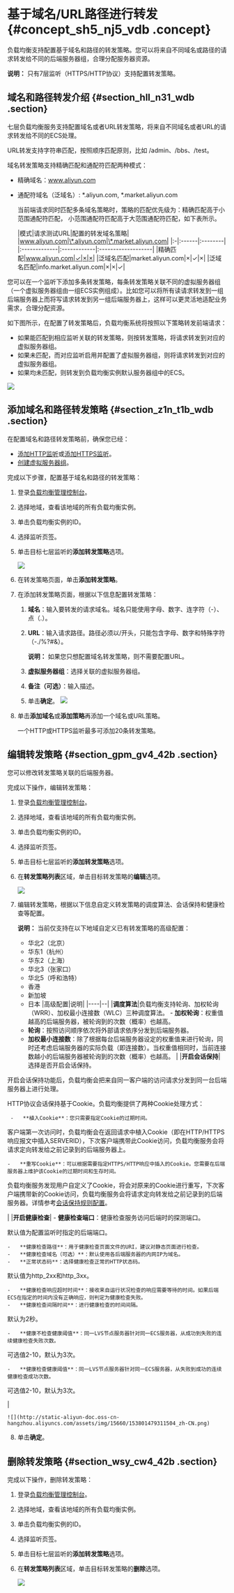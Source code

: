 # 基于域名/URL路径进行转发 {#concept_sh5_nj5_vdb .concept}

负载均衡支持配置基于域名和路径的转发策略。您可以将来自不同域名或路径的请求转发给不同的后端服务器组，合理分配服务器资源。

**说明：** 只有7层监听（HTTPS/HTTP协议）支持配置转发策略。

## 域名和路径转发介绍 {#section_hll_n31_wdb .section}

七层负载均衡服务支持配置域名或者URL转发策略，将来自不同域名或者URL的请求转发给不同的ECS处理。

URL转发支持字符串匹配，按照顺序匹配原则，比如 /admin、/bbs、/test。

域名转发策略支持精确匹配和通配符匹配两种模式：

-   精确域名：www.aliyun.com
-   通配符域名（泛域名）: \*.aliyun.com, \*.market.aliyun.com

    当前端请求同时匹配多条域名策略时，策略的匹配优先级为：精确匹配高于小范围通配符匹配， 小范围通配符匹配高于大范围通配符匹配，如下表所示。

    |模式|请求测试URL|配置的转发域名策略|
|www.aliyun.com|\*.aliyun.com|\*.market.aliyun.com|
    |:-|:------|:--------|
    |:-------------|:------------|:-------------------|
    |精确匹配|www.aliyun.com|✓|×|×|
    |泛域名匹配|market.aliyun.com|×|✓|×|
    |泛域名匹配|info.market.aliyun.com|×|×|✓|


您可以在一个监听下添加多条转发策略，每条转发策略关联不同的虚拟服务器组（一个虚拟服务器组由一组ECS实例组成）。比如您可以将所有读请求转发到一组后端服务器上而将写请求转发到另一组后端服务器上，这样可以更灵活地适配业务需求，合理分配资源。

如下图所示，在配置了转发策略后，负载均衡系统将按照以下策略转发前端请求：

-   如果能匹配到相应监听关联的转发策略，则按转发策略，将请求转发到对应的虚拟服务器组。
-   如果未匹配，而对应监听启用并配置了虚拟服务器组，则将请求转发到对应的虚拟服务器组。
-   如果均未匹配，则转发到负载均衡实例默认服务器组中的ECS。

![](http://static-aliyun-doc.oss-cn-hangzhou.aliyuncs.com/assets/img/4135/15380147932798_zh-CN.png)

## 添加域名和路径转发策略 {#section_z1n_t1b_wdb .section}

在配置域名和路径转发策略前，确保您已经：

-   [添加HTTP监听](../cn.zh-CN/用户指南（新版控制台）/监听/添加HTTP监听.md#)或[添加HTTPS监听](../cn.zh-CN/用户指南（新版控制台）/监听/添加HTTPS监听.md#)。
-   [创建虚拟服务器组](cn.zh-CN/用户指南（旧版，即将下线）/后端服务器/创建虚拟服务器组.md#)。

完成以下步骤，配置基于域名和路径的转发策略：

1.  登录[负载均衡管理控制台](https://slb.console.aliyun.com/slb)。
2.  选择地域，查看该地域的所有负载均衡实例。
3.  单击负载均衡实例的ID。
4.  选择监听页签。
5.  单击目标七层监听的**添加转发策略**选项。

    ![](http://static-aliyun-doc.oss-cn-hangzhou.aliyuncs.com/assets/img/15660/15380147937453_zh-CN.png)

6.  在转发策略页面，单击**添加转发策略**。
7.  在添加转发策略页面，根据以下信息配置转发策略：

    1.  **域名**：输入要转发的请求域名。域名只能使用字母、数字、连字符（-）、点（.）。
    2.  **URL**：输入请求路径。路径必须以/开头，只能包含字母、数字和特殊字符（-./%?\#&）。

        **说明：** 如果您只想配置域名转发策略，则不需要配置URL。

    3.  **虚拟服务器组**：选择关联的虚拟服务器组。
    4.  **备注（可选）**：输入描述。
    5.  单击**确定**。
    ![](http://static-aliyun-doc.oss-cn-hangzhou.aliyuncs.com/assets/img/15660/15380147937463_zh-CN.png)

8.  单击**添加域名**或**添加策略**再添加一个域名或URL策略。

    一个HTTP或HTTPS监听最多可添加20条转发策略。


## 编辑转发策略 {#section_gpm_gv4_42b .section}

您可以修改转发策略关联的后端服务器。

完成以下操作，编辑转发策略：

1.  登录[负载均衡管理控制台](https://slb.console.aliyun.com/slb)。
2.  选择地域，查看该地域的所有负载均衡实例。
3.  单击负载均衡实例的ID。
4.  选择监听页签。
5.  单击目标七层监听的**添加转发策略**选项。
6.  在**转发策略列表**区域，单击目标转发策略的**编辑**选项。

    ![](http://static-aliyun-doc.oss-cn-hangzhou.aliyuncs.com/assets/img/15660/15380147937464_zh-CN.png)

7.  编辑转发策略，根据以下信息自定义转发策略的调度算法、会话保持和健康检查等配置。

    **说明：** 当前仅支持在以下地域自定义已有转发策略的高级配置：

    -   华北2（北京）
    -   华东1（杭州）
    -   华东2（上海）
    -   华北3（张家口）
    -   华北5（呼和浩特）
    -   香港
    -   新加坡
    -   日本
    |高级配置|说明|
    |----|--|
    |**调度算法**|负载均衡支持轮询、加权轮询（WRR）、加权最小连接数（WLC）三种调度算法。    -   **加权轮询**：权重值越高的后端服务器，被轮询到的次数（概率）也越高。
    -   **轮询**：按照访问顺序依次将外部请求依序分发到后端服务器。
    -   **加权最小连接数**：除了根据每台后端服务器设定的权重值来进行轮询，同时还考虑后端服务器的实际负载（即连接数）。当权重值相同时，当前连接数越小的后端服务器被轮询到的次数（概率）也越高。
|
    |**开启会话保持**| 选择是否开启会话保持。

 开启会话保持功能后，负载均衡会把来自同一客户端的访问请求分发到同一台后端服务器上进行处理。

 HTTP协议会话保持基于Cookie。负载均衡提供了两种Cookie处理方式：

     -   **植入Cookie**：您只需要指定Cookie的过期时间。

客户端第一次访问时，负载均衡会在返回请求中植入Cookie（即在HTTP/HTTPS响应报文中插入SERVERID），下次客户端携带此Cookie访问，负载均衡服务会将请求定向转发给之前记录到的后端服务器上。

    -   **重写Cookie**：可以根据需要指定HTTPS/HTTP响应中插入的Cookie。您需要在后端服务器上维护该Cookie的过期时间和生存时间。

负载均衡服务发现用户自定义了Cookie，将会对原来的Cookie进行重写，下次客户端携带新的Cookie访问，负载均衡服务会将请求定向转发给之前记录到的后端服务器。详情参考[会话保持规则配置](../cn.zh-CN/最佳实践/配置服务器Cookie.md#)。

 |
    |**开启健康检查**|     -   **健康检查端口**：健康检查服务访问后端时的探测端口。

默认值为配置监听时指定的后端端口。

    -   **健康检查路径**：用于健康检查页面文件的URI，建议对静态页面进行检查。
    -   **健康检查域名（可选）**：默认使用各后端服务器的内网IP为域名。
    -   **正常状态码**：选择健康检查正常的HTTP状态码。

默认值为http\_2xx和http\_3xx。

    -   **健康检查响应超时时间**：接收来自运行状况检查的响应需要等待的时间。如果后端ECS在指定的时间内没有正确响应，则判定为健康检查失败。
    -   **健康检查间隔时间**：进行健康检查的时间间隔。

默认为2秒。

    -   **健康不检查健康阈值**：同一LVS节点服务器针对同一ECS服务器，从成功到失败的连续健康检查失败次数。

可选值2-10，默认为3次。

    -   **健康检查健康阈值**：同一LVS节点服务器针对同一ECS服务器，从失败到成功的连续健康检查成功次数。

可选值2-10，默认为3次。

 |

    ![](http://static-aliyun-doc.oss-cn-hangzhou.aliyuncs.com/assets/img/15660/153801479311504_zh-CN.png)

8.  单击**确定**。

## 删除转发策略 {#section_wsy_cw4_42b .section}

完成以下操作，删除转发策略：

1.  登录[负载均衡管理控制台](https://slb.console.aliyun.com/slb)。
2.  选择地域，查看该地域的所有负载均衡实例。
3.  单击负载均衡实例的ID。
4.  选择监听页签。
5.  单击目标七层监听的**添加转发策略**选项。
6.  在**转发策略列表**区域，单击目标转发策略的**删除**选项。

    ![](http://static-aliyun-doc.oss-cn-hangzhou.aliyuncs.com/assets/img/15660/15380147937465_zh-CN.png)


